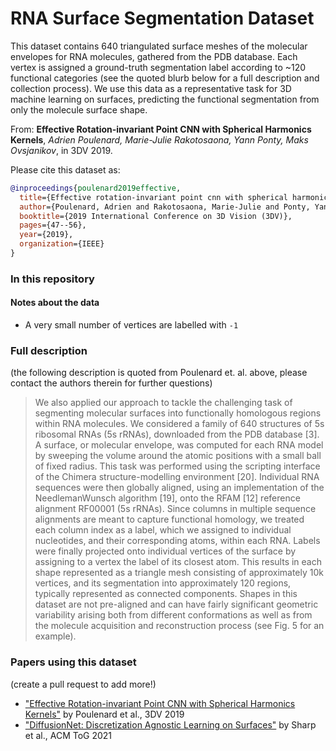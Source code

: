 # RNA Surface Segmentation Dataset

This dataset contains 640 triangulated surface meshes of the molecular envelopes for RNA molecules, gathered from the PDB database. Each vertex is assigned a ground-truth segmentation label according to ~120 functional categories (see the quoted blurb below for a full description and collection process). We use this data as a representative task for 3D machine learning on surfaces, predicting the functional segmentation from only the molecule surface shape.


From: **Effective Rotation-invariant Point CNN with Spherical Harmonics Kernels**, *Adrien Poulenard, Marie-Julie Rakotosaona, Yann Ponty, Maks Ovsjanikov*, in 3DV 2019.

Please cite this dataset as:
```bib
@inproceedings{poulenard2019effective,
  title={Effective rotation-invariant point cnn with spherical harmonics kernels},
  author={Poulenard, Adrien and Rakotosaona, Marie-Julie and Ponty, Yann and Ovsjanikov, Maks},
  booktitle={2019 International Conference on 3D Vision (3DV)},
  pages={47--56},
  year={2019},
  organization={IEEE}
}
```

### In this repository



#### Notes about the data
- A very small number of vertices are labelled with `-1` 


### Full description

(the following description is quoted from Poulenard et. al. above, please contact the authors therein for further questions)

> We also applied our approach to tackle the challenging task of segmenting molecular surfaces into functionally homologous regions within RNA molecules. We considered a family of 640 structures of 5s ribosomal RNAs (5s rRNAs), downloaded from the PDB database [3]. A surface, or molecular envelope, was computed for each RNA model by sweeping the volume around the atomic positions with a small ball of fixed radius. This task was performed using the scripting interface of the Chimera structure-modelling environment [20]. Individual RNA sequences were then globally aligned, using an implementation of the NeedlemanWunsch algorithm [19], onto the RFAM [12] reference alignment RF00001 (5s rRNAs). Since columns in multiple sequence alignments are meant to capture functional homology, we treated each column index as a label, which we assigned to individual nucleotides, and their corresponding atoms, within each RNA. Labels were finally projected onto individual vertices of the surface by assigning to a vertex the label of its closest atom. This results in each shape represented as a triangle mesh consisting of approximately 10k vertices, and its segmentation into approximately 120 regions, typically represented as connected components. Shapes in this dataset are not pre-aligned and can have fairly significant geometric variability arising both from different conformations as well as from the molecule acquisition and reconstruction process (see Fig. 5 for an example).


### Papers using this dataset
(create a pull request to add more!)
- ["Effective Rotation-invariant Point CNN with Spherical Harmonics Kernels"](https://arxiv.org/abs/1906.11555) by Poulenard et al., 3DV 2019
- ["DiffusionNet: Discretization Agnostic Learning on Surfaces"](https://arxiv.org/abs/2012.00888) by Sharp et al., ACM ToG 2021
